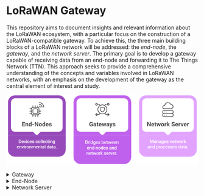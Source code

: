 # LoRaWAN Gateway

This repository aims to document insights and relevant information about the LoRaWAN ecosystem, with a particular focus on the construction of a LoRaWAN-compatible gateway. To achieve this, the three main building blocks of a LoRaWAN network will be addressed: the *end-node*, the *gateway*, and the *network server*. The primary goal is to develop a gateway capable of receiving data from an end-node and forwarding it to The Things Network (TTN). This approach seeks to provide a comprehensive understanding of the concepts and variables involved in LoRaWAN networks, with an emphasis on the development of the gateway as the central element of interest and study.

<p align="center">
  <img src="assets/NetworkComponents.png" />
</p>


<details>
<summary>Gateway</summary>

### WM1302 LoRaWAN Gateway Module (915MHz version) <a href="https://www.seeedstudio.com/WM1302-LoRaWAN-Gateway-Module-SPI-US915-SKY66420-p-5455.html">🔗</a>
[Official website](https://www.seeedstudio.com)

![](assets/WM1302.png)

### SenseCAP M1 Board <a href="https://www.sensecapmx.com/docs/sensecap-m1/overview/">🔗</a>
[Official website](https://www.sensecapmx.com)

![](assets/SenseCAP_M1_v1.1.png)

### Raspberry Pi Zero 2W <a href="https://www.raspberrypi.com/products/raspberry-pi-zero-2-w/">🔗</a>
[Official website](https://www.raspberrypi.com)

![](assets/RPi_Zero_2W.png)

### Final Assembly
![](assets/RPi_SenseCAP.png)

## WM1302 Architecture
![](assets/WM1302_diagram.png)

### 1. SX1302 (LoRa Baseband Concentrator)
![](assets/SX1302.png)
- **Role:** LoRaWAN Gateway Chip (Baseband processor)
- **Description:** The **SX1302** is a high-performance LoRa baseband concentrator chip used in **LoRaWAN gateways**. It can demodulate multiple LoRa signals simultaneously, making it ideal for handling large numbers of end nodes.
- **Use Case:** Designed for gateways that receive and process LoRa packets from multiple end nodes and forward them to a network server.
- **Features:**
  - Supports **multi-channel** LoRa reception
  - Low power consumption compared to its predecessor (**SX1301**)
  - Supports **8 uplink channels + 1 downlink channel**
  - Lower latency and improved network performance
  - [Datasheet](datasheets/SX1302.pdf)

### 2. SX1262 (LoRa Transceiver)
![](assets/SX1262.png)
- **Role:** LoRa End Device Chip (Transceiver)
- **Description:** The **SX1262** is a LoRa transceiver chip used in **LoRa end devices (nodes)** to send and receive LoRa packets.
- **Use Case:** Ideal for battery-operated IoT sensors and end nodes that communicate with a LoRa gateway.
- **Features:**
  - Supports both **LoRa and FSK modulation**
  - Lower power consumption than **SX127x series**
  - **Improved link budget** (better range and reliability)
  - Supports **long-range communication**
  - Available in different frequency bands (EU, US, etc.)
  - [Datasheet](datasheets/SX1262.pdf)

### 3. SX1250 (LoRa RF Front-End)
![](assets/SX1250.png)
- **Role:** RF Transceiver Front-End
- **Description:** The **SX1250** is an RF front-end chip designed to work alongside the **SX1302** to handle **RF reception and transmission** in a LoRa gateway.
- **Use Case:** Used in LoRaWAN gateways, particularly in modern designs (e.g., WM1302) for improved performance and lower power consumption.
- **Features:**
  - **Higher sensitivity** than SX1257 (older alternative)
  - Lower power consumption
  - Supports **multiple frequency bands**
  - [Datasheet](datasheets/SX1250.pdf)

### 4. WM1302 (LoRaWAN Gateway Module)
![](assets/WM1302_preview.png)
- **Role:** Full Gateway Module (Based on SX1302)
- **Description:** The **WM1302** is not a standalone chip but a complete **LoRaWAN gateway module**.
- **Use Case:** Used in LoRaWAN gateways to provide **multi-channel** LoRa reception and transmission capabilities.
- **Features:**
  - Uses the **SX1302** as the baseband processor
  - Uses the **SX1250** as an RF front-end
  - Uses the **SX1262** as an LoRa Transceiver (enabling the Listen Before Talk (LBT) feature for enhanced communication efficiency and reduced interference)
  - Supports **LoRaWAN class A/B/C devices**
  - [Datasheet](datasheets/WM1302.pdf)

</details>

<details>
<summary>End-Node</summary>

### Heltec LoRa v2 Board (915MHz version) <a href="https://heltec.org/project/wifi-lora-32v2/">🔗</a>
[Official website](https://heltec.org)

[Schematic](node/hardware/Schematic%20-%20Heltec%20LoRa%20v2%20(915MHz%20version).pdf)

![](assets/Heltec_LoRa_v2.png)

## Node Architecture
![](assets/node_diagram.png)

### SX1276 (LoRa Transceiver)  
![](assets/SX1276.png)  
- **Role:** LoRa End Device Chip (Transceiver)  
- **Description:** The **SX1276** is a LoRa transceiver chip widely used in **LoRa end devices (nodes)** for long-range wireless communication. It supports both **LoRa and FSK/OOK** modulation schemes, making it a versatile choice for IoT applications.  
- **Use Case:** Suitable for battery-powered IoT sensors, industrial monitoring, and remote control applications that communicate with a LoRa gateway.  
- **Features:**  
  - Supports **LoRa, FSK, and OOK modulation**  
  - **Long-range communication** with high sensitivity (-137 dBm)  
  - **Configurable spreading factors (SF6-SF12)** for adaptive data rates  
  - **Wide frequency range** (137 MHz – 1020 MHz) covering multiple regions  
  - Low power consumption for battery-operated devices  
  - [Datasheet](datasheets/SX1276.pdf)

</details>

<details>
<summary>Network Server</summary>
<br>
My gateway is online and successfully connected to TTN. Interestingly, I now have the only available LoRaWAN gateway in São Bernardo do Campo, SP - Brazil.
<br>
  
![](assets/TTN_Mapper.png)

</details>
